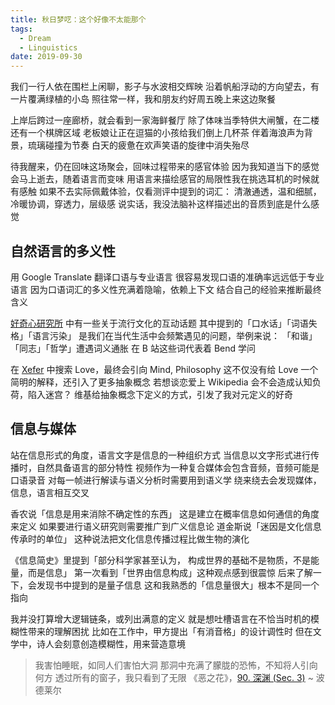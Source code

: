 ```yaml
---
title: 秋日梦呓：这个好像不太能那个
tags:
  - Dream
  - Linguistics
date: 2019-09-30
---
```


我们一行人依在围栏上闲聊，影子与水波相交辉映
沿着帆船浮动的方向望去，有一片覆满绿植的小岛
照往常一样，我和朋友约好周五晚上来这边聚餐

上岸后跨过一座廊桥，就会看到一家海鲜餐厅
除了体味当季特供大闸蟹，在二楼还有一个棋牌区域
老板娘让正在逗猫的小孩给我们倒上几杯茶
伴着海浪声为背景，琉璃碰撞为节奏
白天的疲惫在欢声笑语的旋律中消失殆尽

待我醒来，仍在回味这场聚会，回味过程带来的感官体验
因为我知道当下的感觉会马上逝去，随着语言而变味
用语言来描绘感官的局限性我在挑选耳机的时候就有感触
如果不去实际佩戴体验，仅看测评中提到的词汇：
清澈通透，温和细腻，冷暖协调，穿透力，层级感
说实话，我没法脑补这样描述出的音质到底是什么感觉

## 自然语言的多义性

用 Google Translate 翻译口语与专业语言
很容易发现口语的准确率远远低于专业语言
因为口语词汇的多义性充满着隐喻，依赖上下文
结合自己的经验来推断最终含义

[好奇心研究所](http://www.qdaily.com/labs.html) 中有一些关于流行文化的互动话题
其中提到的「口水话」「词语失格」「语言污染」
是我们在当代生活中会频繁遇见的问题，举例来说：
「和谐」「同志」「哲学」遭遇词义通胀
在 B 站这些词代表着 Bend 学问

在 [Xefer](https://xefer.com/wikipedia) 中搜索 Love，最终会引向 Mind, Philosophy
这不仅没有给 Love 一个简明的解释，还引入了更多抽象概念
若想谈恋爱上 Wikipedia 会不会造成认知负荷，陷入迷宫？
维基给抽象概念下定义的方式，引发了我对元定义的好奇

## 信息与媒体

站在信息形式的角度，语言文字是信息的一种组织方式
当信息以文字形式进行传播时，自然具备语言的部分特性
视频作为一种复合媒体会包含音频，音频可能是口语录音
对每一帧进行解读与语义分析时需要用到语义学
绕来绕去会发现媒体，信息，语言相互交叉

香农说「信息是用来消除不确定性的东西」
这是建立在概率信息如何通信的角度来定义
如果要进行语义研究则需要推广到广义信息论
道金斯说「迷因是文化信息传承时的单位」
这种说法把文化信息传播过程比做生物的演化

《信息简史》里提到「部分科学家甚至认为，
构成世界的基础不是物质，不是能量，而是信息」
第一次看到「世界由信息构成」这种观点感到很震惊
后来了解一下，会发现书中提到的是量子信息
这和我熟悉的「信息量很大」根本不是同一个指向

我并没打算增大逻辑链条，或列出满意的定义
就是想吐槽语言在不恰当时机的模糊性带来的理解困扰
比如在工作中，甲方提出「有消音格」的设计调性时
但在文学中，诗人会刻意创造模糊性，用来营造意境

> 我害怕睡眠，如同人们害怕大洞
> 那洞中充满了朦胧的恐怖，不知将人引向何方
> 透过所有的窗子，我只看到了无限
> 《恶之花》，[90. 深渊 (Sec. 3)](https://site.douban.com/133180/widget/articles/5693497/article/15277083/) ~ 波德莱尔
